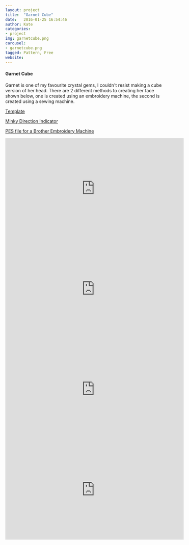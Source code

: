 ```yaml
---
layout: project
title:  "Garnet Cube"
date:   2016-01-25 16:54:46
author: Kate
categories:
- project
img: garnetcube.png
carousel:
- garnetcube.png
tagged: Pattern, Free
website:
---
```

#### Garnet Cube
Garnet is one of my favourite crystal gems, I couldn't resist making a cube version of her head. There are 2 different methods to creating her face shown below, one is created using an embroidery machine, the second is created using a sewing machine.

<p><a href="http://orig05.deviantart.net/b335/f/2016/023/4/b/garnet_face_by_snugglefactory-d9p3qjy.pdf" class="btn btn-theme">Template</a></p>
<p><a href="http://orig12.deviantart.net/680e/f/2016/365/a/a/garnet_cube_minky_direction_by_snugglefactory-datmygy.pdf" class="btn btn-theme">Minky Direction Indicator</a></p>
<p><a href="http://sta.sh/02c2bbvn1pxo" class="btn btn-theme">PES file for a Brother Embroidery Machine</a></p>

<iframe width="560" height="315" src="https://www.youtube.com/embed/FqmJszb3yqU" frameborder="0" allowfullscreen></iframe>
<iframe width="560" height="315" src="https://www.youtube.com/embed/m-zSzS2EcIg" frameborder="0" allowfullscreen></iframe>
<iframe width="560" height="315" src="https://www.youtube.com/embed/A376iwH0cSk" frameborder="0" allowfullscreen></iframe>
<iframe width="560" height="315" src="https://www.youtube.com/embed/M32GLwFFwbE" frameborder="0" allowfullscreen></iframe>
